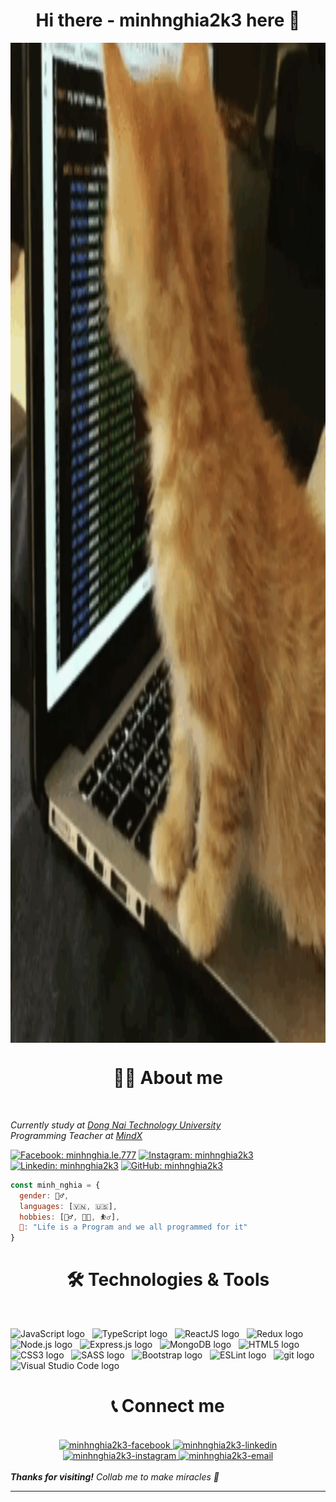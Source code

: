 <h1 align="center"> Hi there - minhnghia2k3 here 👋 </h1>

<div style="display:flex;align-items:center"><img src="https://github.com/minhnghia2k3/minhnghia2k3/blob/main/src/Cat%20Coding%20GIF%20-%20Find%20&%20Share%20on%20GIPHY.gif?raw=true"
style="width:100vw; height:40vh"></div>

<h1 align="center">👨‍💻 About me </h1>
<br>

<p><em>Currently study at <a href="https://ts.dntu.edu.vn/">Dong Nai Technology University</a>
<!--   <img src="https://media.giphy.com/media/fYSnHlufseco8Fh93Z/giphy.gif" width="30"> -->
</br>Programming Teacher at <a href="https://mindx.edu.vn/">MindX</a>
<!--   <img src="https://media.giphy.com/media/WUlplcMpOCEmTGBtBW/giphy.gif" width="30">  -->
</em></p>

[![Facebook: minhnghia.le.777](https://img.shields.io/badge/minhnghia.le.777-minhnghia2k3?logo=facebook&color=white
)](https://facebook.com/minhnghia.le.777)
[![Instagram: minhnghia2k3](https://img.shields.io/badge/minhnghia2k3-Instagram?logo=instagram&color=white
)](https://www.instagram.com/emnghia_2k3/)
[![Linkedin: minhnghia2k3](https://img.shields.io/badge/minhnghia2k3-LinkedIn?logo=linkedin&color=blue
)](https://www.linkedin.com/in/minhnghia2k3/)
[![GitHub: minhnghia2k3](https://img.shields.io/github/followers/minhnghia2k3?logo=github&labelColor=black&color=blue
)](https://github.com/minhnghia2k3)

```javascript
const minh_nghia = {
  gender: 🙋‍♂️,
  languages: [🇻🇳, 🇺🇸],
  hobbies: [🏋️‍♂️, 👨‍💻, ⛹️‍♂️],
  🧠: "Life is a Program and we all programmed for it"
}
```

<h1 align="center">🛠 Technologies & Tools </h1>
<br>

<span><img src="https://img.shields.io/badge/JavaScript-282C34?logo=javascript&logoColor=F7DF1E" alt="JavaScript logo" title="JavaScript" height="25" /></span>
&nbsp;
<span><img src="https://img.shields.io/badge/TypeScript-282C34?logo=typescript&logoColor=3178C6" alt="TypeScript logo" title="TypeScript" height="25" /></span>
&nbsp;
<span><img src="https://img.shields.io/badge/ReactJS-282C34?logo=react&logoColor=61DAFB" alt="ReactJS logo" title="ReactJS" height="25" /></span>
&nbsp;
<span><img src="https://img.shields.io/badge/Redux-282C34?logo=redux&logoColor=764ABC" alt="Redux logo" title="Redux" height="25" /></span>
&nbsp;
<span><img src="https://img.shields.io/badge/Node.js-282C34?logo=node.js&logoColor=00F200" alt="Node.js logo" title="Node.js" height="25" /></span>
&nbsp;
<span><img src="https://img.shields.io/badge/Express-282C34?logo=express&logoColor=FFFFFF" alt="Express.js logo" title="Express.js" height="25" /></span>
&nbsp;
<span><img src="https://img.shields.io/badge/MongoDB-282C34?logo=mongodb&logoColor=47A248" alt="MongoDB logo" title="MongoDB" height="25" /></span>
&nbsp;
<span><img src="https://img.shields.io/badge/HTML5-282C34?logo=html5&logoColor=E34F26" alt="HTML5 logo" title="HTML5" height="25" /></span>
&nbsp;
<span><img src="https://img.shields.io/badge/CSS3-282C34?logo=css3&logoColor=1572B6" alt="CSS3 logo" title="CSS3" height="25" /></span>
&nbsp;
<span><img src="https://img.shields.io/badge/Sass-282C34?logo=sass&logoColor=CC6699" alt="SASS logo" title="SASS" height="25" /></span>
&nbsp;
<span><img src="https://img.shields.io/badge/Bootstrap-282C34?logo=bootstrap&logoColor=7952B3" alt="Bootstrap logo" title="Bootstrap" height="25" /></span>
&nbsp;
<span><img src="https://img.shields.io/badge/ESLint-282C34?logo=eslint&logoColor=4B32C3" alt="ESLint logo" title="ESLint" height="25" /></span>
&nbsp;
<span><img src="https://img.shields.io/badge/git-282C34?logo=git&logoColor=F05032" alt="git logo" title="git" height="25" /></span>
&nbsp;
<span><img src="https://img.shields.io/badge/VS%20Code-282C34?logo=visual-studio-code&logoColor=007ACC" alt="Visual Studio Code logo" title="Visual Studio Code" height="25" /></span>
&nbsp;

<h1 align="center">📞 Connect me</h1>
<br>
<!-- https://icons8.com -->
<div align="center">
  <a href="https://facebook.com/minhnghia.le.777" target="blank">
    <img src="https://img.icons8.com/bubbles/100/000000/facebook-new.png" alt="minhnghia2k3-facebook" />
  </a>
  <a href="https://www.linkedin.com/in/minhnghia2k3" target="blank">
    <img src="https://img.icons8.com/bubbles/100/000000/linkedin.png" alt="minhnghia2k3-linkedin" />
  </a>
  <a href="https://instagram.com/emnghia2k3" target="blank">
    <img src="https://img.icons8.com/bubbles/100/000000/instagram.png" alt="minhnghia2k3-instagram" />
  </a>
  <a href="mailto:leminhnghia12c6@gmail.com" target="top">
    <img src="https://img.icons8.com/bubbles/100/000000/apple-mail.png" alt="minhnghia2k3-email" />
  </a>
</div>
<br/>
<em><b>Thanks for visiting!</b> Collab me to make miracles 🤙</em>

---
